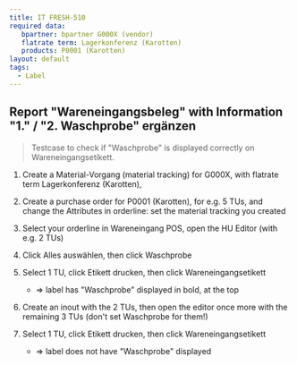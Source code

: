```yaml
---
title: IT FRESH-510
required data:
   bpartner: bpartner G000X (vendor)
   flatrate term: Lagerkonferenz (Karotten)
   products: P0001 (Karotten)
layout: default
tags:
  - Label
---
```

## Report "Wareneingangsbeleg" with Information "1." / "2. Waschprobe" ergänzen

> Testcase to check if "Waschprobe" is displayed
> correctly on Wareneingangsetikett.

1. Create a Material-Vorgang (material tracking) for G000X, with flatrate term Lagerkonferenz (Karotten), 

1. Create a purchase order for P0001 (Karotten), for e.g. 5 TUs, and change the Attributes in orderline: set the material tracking you created

1. Select your orderline in Wareneingang POS, open the HU Editor (with e.g. 2 TUs)

1. Click Alles auswählen, then click Waschprobe

1. Select 1 TU, click Etikett drucken, then click Wareneingangsetikett
	* => label has "Waschprobe" displayed in bold, at the top
	
1. Create an inout with the 2 TUs, then open the editor once more with the remaining 3 TUs (don't set Waschprobe for them!)

1. Select 1 TU, click Etikett drucken, then click Wareneingangsetikett
	* => label does not have "Waschprobe" displayed
	



